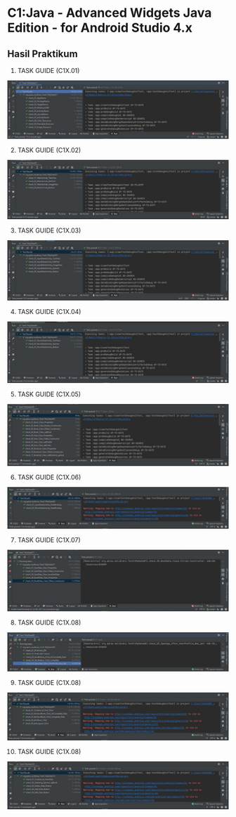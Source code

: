 #  C1:Java - Advanced Widgets Java Edition - for Android Studio 4.x

## Hasil Praktikum

1. TASK GUIDE (C1X.01)

![Hasil Run C1 - 1](img/C1_1.JPG)

2. TASK GUIDE (C1X.02)

![Hasil Run C1 - 2](img/C1_2.JPG)

3. TASK GUIDE (C1X.03)

![Hasil Run C1 - 3](img/C1_3.JPG)

4. TASK GUIDE (C1X.04)

![Hasil Run C1 - 4](img/C1_4.JPG)

5. TASK GUIDE (C1X.05)

![Hasil Run C1 - 5](img/C1_5.JPG)

6. TASK GUIDE (C1X.06)

![Hasil Run C1 - 6](img/C1_6.JPG)

7. TASK GUIDE (C1X.07)

![Hasil Run C1 - 7](img/C1_7.JPG)

8. TASK GUIDE (C1X.08)

![Hasil Run C1 - 8](img/C1_8.JPG)

9. TASK GUIDE (C1X.08)

![Hasil Run C1 - 9](img/C1_9.JPG)

10. TASK GUIDE (C1X.08)

![Hasil Run C1 - 10](img/C1_10.JPG)